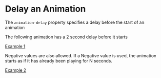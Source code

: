 # Delay an Animation

The `animation-delay` property specifies a delay before the start of an animation

The following animation has a 2 second delay before it starts

[Example 1](./Example%201.html)

Negative values are also allowed. If a Negative value is used, the animation starts as if it has already been playing for N seconds.

[Example 2](./Example%202.html)

